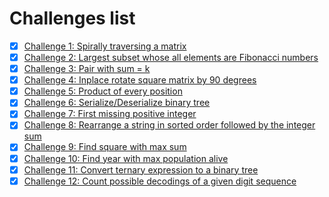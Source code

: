 # Challenges list

- [x] [Challenge 1: Spirally traversing a matrix](challenge-1/README.md)
- [x] [Challenge 2: Largest subset whose all elements are Fibonacci numbers](challenge-2/README.md)
- [x] [Challenge 3: Pair with sum = k](challenge-3/README.md)
- [x] [Challenge 4: Inplace rotate square matrix by 90 degrees](challenge-4/README.md)
- [x] [Challenge 5: Product of every position](challenge-5/README.md)
- [x] [Challenge 6: Serialize/Deserialize binary tree](challenge-6/README.md)
- [x] [Challenge 7: First missing positive integer](challenge-7/README.md)
- [x] [Challenge 8: Rearrange a string in sorted order followed by the integer sum](challenge-8/README.md)
- [x] [Challenge 9: Find square with max sum](challenge-9/README.md)
- [x] [Challenge 10: Find year with max population alive](challenge-10/README.md)
- [x] [Challenge 11: Convert ternary expression to a binary tree](challenge-11/README.md)
- [x] [Challenge 12: Count possible decodings of a given digit sequence](challenge-12/README.md)

